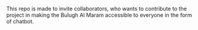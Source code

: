 This repo is made to invite collaborators, who wants to contribute to the project in making the Bulugh Al Maram accessible to everyone in the form of chatbot.
